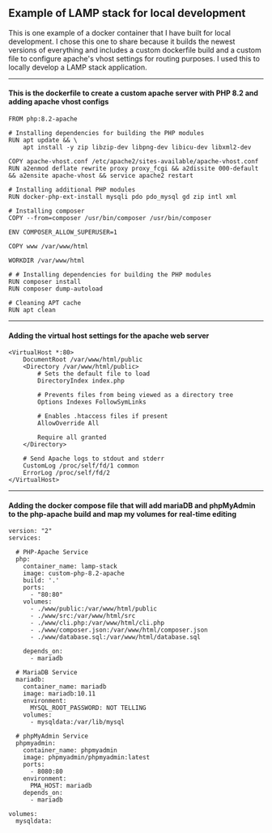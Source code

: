 ## Example of LAMP stack for local development

This is one example of a docker container that I have built for local development.  I chose this one to share because it builds the newest versions of everything and includes a custom dockerfile build and a custom file to configure apache's vhost settings for routing purposes.  I used this to locally develop a LAMP stack application.

---

#### This is the dockerfile to create a custom apache server with PHP 8.2 and adding apache vhost configs
```
FROM php:8.2-apache

# Installing dependencies for building the PHP modules
RUN apt update && \
    apt install -y zip libzip-dev libpng-dev libicu-dev libxml2-dev

COPY apache-vhost.conf /etc/apache2/sites-available/apache-vhost.conf
RUN a2enmod deflate rewrite proxy proxy_fcgi && a2dissite 000-default && a2ensite apache-vhost && service apache2 restart

# Installing additional PHP modules
RUN docker-php-ext-install mysqli pdo pdo_mysql gd zip intl xml

# Installing composer
COPY --from=composer /usr/bin/composer /usr/bin/composer

ENV COMPOSER_ALLOW_SUPERUSER=1

COPY www /var/www/html

WORKDIR /var/www/html

# # Installing dependencies for building the PHP modules
RUN composer install
RUN composer dump-autoload

# Cleaning APT cache
RUN apt clean
```
---
#### Adding the virtual host settings for the apache web server
```
<VirtualHost *:80>
    DocumentRoot /var/www/html/public
    <Directory /var/www/html/public>
        # Sets the default file to load
        DirectoryIndex index.php

        # Prevents files from being viewed as a directory tree
        Options Indexes FollowSymLinks

        # Enables .htaccess files if present
        AllowOverride All

        Require all granted
    </Directory>
    
    # Send Apache logs to stdout and stderr
    CustomLog /proc/self/fd/1 common
    ErrorLog /proc/self/fd/2
</VirtualHost>
```

---
#### Adding the docker compose file that will add mariaDB and phpMyAdmin to the php-apache build and map my volumes for real-time editing
```
version: "2"
services:

  # PHP-Apache Service
  php:
    container_name: lamp-stack
    image: custom-php-8.2-apache
    build: '.'
    ports:
      - "80:80"
    volumes:
      - ./www/public:/var/www/html/public
      - ./www/src:/var/www/html/src
      - ./www/cli.php:/var/www/html/cli.php
      - ./www/composer.json:/var/www/html/composer.json
      - ./www/database.sql:/var/www/html/database.sql

    depends_on:
      - mariadb

  # MariaDB Service
  mariadb:
    container_name: mariadb
    image: mariadb:10.11
    environment:
      MYSQL_ROOT_PASSWORD: NOT TELLING
    volumes:
      - mysqldata:/var/lib/mysql

  # phpMyAdmin Service
  phpmyadmin:
    container_name: phpmyadmin
    image: phpmyadmin/phpmyadmin:latest
    ports:
      - 8080:80
    environment:
      PMA_HOST: mariadb
    depends_on:
      - mariadb

volumes:
  mysqldata:
```